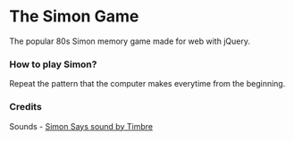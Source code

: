 # The Simon Game

The popular 80s Simon memory game made for web with jQuery. 

### How to play Simon?
Repeat the pattern that the computer makes everytime from the beginning.

### Credits

Sounds - [Simon Says sound by Timbre](https://freesound.org/people/Timbre/sounds/171398/)
